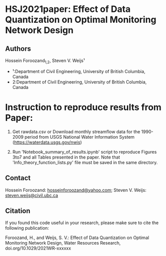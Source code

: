 # HSJ2021paper: Effect of Data Quantization on Optimal Monitoring Network Design

## Authors
Hossein Foroozand<sub>1,2</sub>, Steven V. Weijs¹

- ¹:Department of Civil Engineering, University of British Columbia, Canada
- 2:Department of Civil Engineering, University of British Columbia, Canada

# Instruction to reproduce results from Paper:

1) Get rawdata.csv or Download monthly streamflow data for the 1990-2009 period  from USGS National Water Information System (https://waterdata.usgs.gov/nwis)

2) Run 'Notebook_summary_of_results.ipynb' script to reproduce Figures 3to7 and all Tables presented in the paper. Note that 'Info_theory_function_lists.py' file must be saved in the same directory.

## Contact
Hossein Foroozand: hosseinforoozand@yahoo.com; Steven V. Weijs: steven.weijs@civil.ubc.ca

## Citation

If you found this code useful in your research, please make sure to cite the following publication:

Foroozand, H., and Weijs, S. V.: Effect of Data Quantization on Optimal Monitoring Network Design, Water Resources Research, doi.org/10.1029/2021WR-xxxxxx